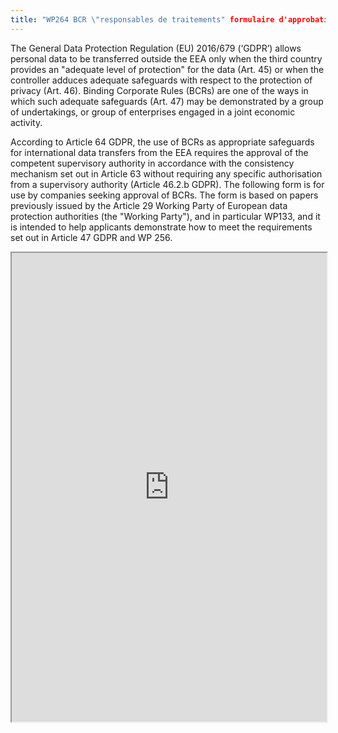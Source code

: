 ```yaml
---
title: "WP264 BCR \"responsables de traitements" formulaire d'approbation (EN)"
---
```


The General Data Protection Regulation (EU) 2016/679 (‘GDPR’) allows personal data to be transferred outside the EEA only when the third country provides an "adequate level of protection" for the data (Art. 45) or when the controller adduces adequate safeguards with respect to the protection of privacy (Art. 46). Binding Corporate Rules (BCRs) are one of the ways in which such adequate safeguards (Art. 47) may be demonstrated by a group of undertakings, or group of enterprises engaged in a joint economic activity.

According to Article 64 GDPR, the use of BCRs as appropriate safeguards for international data transfers from the EEA requires the approval of the competent supervisory authority in accordance with the consistency mechanism set out in Article 63 without requiring any specific authorisation from a supervisory authority (Article 46.2.b GDPR). The following form is for use by companies seeking approval of BCRs. The form is based on papers previously issued by the Article 29 Working Party of European data protection authorities (the "Working Party"), and in particular WP133, and it is intended to help applicants demonstrate how to meet the requirements set out in Article 47 GDPR and WP 256.

<iframe height="750" width="100%" src="https://ewelton.github.io/ktest/wiki.html#WP264%20BCR%20%22responsables%20de%20traitements%22%20formulaire%20d'approbation%20(EN)"></iframe>
